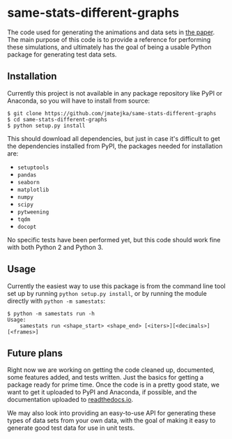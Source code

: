 # same-stats-different-graphs

The code used for generating the animations and data sets in
[the paper](https://www.autodeskresearch.com/publications/samestats).  The main
purpose of this code is to provide a reference for performing these simulations,
and ultimately has the goal of being a usable Python package for generating test
data sets.

## Installation

Currently this project is not available in any package repository like PyPI or
Anaconda, so you will have to install from source:

    $ git clone https://github.com/jmatejka/same-stats-different-graphs
    $ cd same-stats-different-graphs
    $ python setup.py install

This should download all dependencies, but just in case it's difficult to get
the dependencies installed from PyPI, the packages needed for installation are:

* `setuptools`
* `pandas`
* `seaborn`
* `matplotlib`
* `numpy`
* `scipy`
* `pytweening`
* `tqdm`
* `docopt`

No specific tests have been performed yet, but this code should work fine with
both Python 2 and Python 3.

## Usage

Currently the easiest way to use this package is from the command line tool set
up by running `python setup.py install`, or by running the module directly with
`python -m samestats`:

    $ python -m samestats run -h
    Usage:
        samestats run <shape_start> <shape_end> [<iters>][<decimals>][<frames>]

## Future plans

Right now we are working on getting the code cleaned up, documented, some
features added, and tests written.  Just the basics for getting a package ready
for prime time. Once the code is in a pretty good state, we want to get it
uploaded to PyPI and Anaconda, if possible, and the documentation uploaded to
[readthedocs.io](https://readthedocs.io).

We may also look into providing an easy-to-use API for generating these types of
data sets from your own data, with the goal of making it easy to generate good
test data for use in unit tests.
